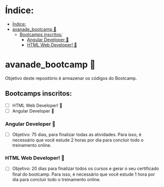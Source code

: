# Índice:

- [Índice:](#índice)
- [avanade_bootcamp 🚀](#avanade_bootcamp-)
  - [Bootcamps inscritos:](#bootcamps-inscritos)
    - [Angular Developer 🚀](#angular-developer-)
    - [HTML Web Developer! 🚀](#html-web-developer-)

# avanade_bootcamp 🚀

Objetivo deste repositório é armazenar os códigos do Bootcamp.

## Bootcamps inscritos:

- [ ] HTML Web Developer! 🚀
- [ ] Angular Developer 🚀

### Angular Developer 🚀

- [ ] Objetivo:
      75 dias, para finalizar todas as atividades.
      Para isso, é necessário que você estude 2 horas por dia para concluir todo o treinamento online.

### HTML Web Developer! 🚀

- [ ] Objetivo:
      20 dias para finalizar todos os cursos e gerar o seu certificado final do bootcamp.
      Para isso, é necessário que você estude 1 hora por dia para concluir todo o treinamento online.
